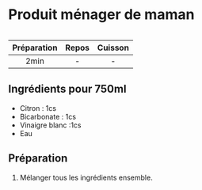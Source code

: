 # Produit ménager de maman

![]()

| Préparation | Repos | Cuisson |
|:-----------:|:-----:|:-------:|
|    2min     |   -   |    -    |

## Ingrédients pour 750ml

- Citron : 1cs
- Bicarbonate : 1cs
- Vinaigre blanc :1cs
- Eau

## Préparation

1. Mélanger tous les ingrédients ensemble.
